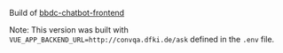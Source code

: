 Build of [bbdc-chatbot-frontend](https://github.com/wanghe001/bbdc-chatbot-frontend)

Note: This version was built with `VUE_APP_BACKEND_URL=http://convqa.dfki.de/ask` defined in the `.env` file.